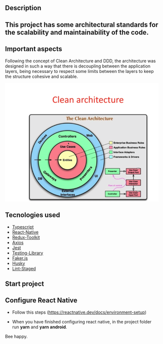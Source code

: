 ## Description

## This project has some architectural standards for the scalability and maintainability of the code.

## Important aspects

Following the concept of Clean Architecture and DDD, the architecture was designed in such a way that there is decoupling between the application layers, being necessary to respect some limits between the layers to keep the structure cohesive and scalable.
&nbsp;

![alt text](https://raw.githubusercontent.com/paulosoujava/desafioPicPay/main/clean.png)

## Tecnologies used

- [Typescript](https://www.typescriptlang.org/)
- [React-Native](https://reactnative.dev/)
- [Redux-Toolkit](https://redux-toolkit.js.org/)
- [Axios](https://github.com/axios/axios)
- [Jest](https://jestjs.io/)
- [Testing-Library](https://callstack.github.io/react-native-testing-library/)
- [Faker.js](https://github.com/marak/Faker.js/)
- [Husky](https://github.com/typicode/husky)
- [Lint-Staged](https://github.com/okonet/lint-staged)

## Start project

## Configure React Native
- Follow this steps (https://reactnative.dev/docs/environment-setup)

- When you have finished configuring react native, in the project folder run **yarn** and **yarn android**.

Bee happy.
